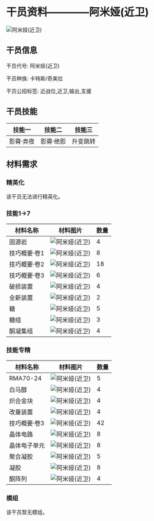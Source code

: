 # 干员资料————阿米娅(近卫)

![阿米娅(近卫)](./oprImages/阿米娅(近卫).png)

## 干员信息

干员代号: 阿米娅(近卫)

干员种族: 卡特斯/奇美拉

干员公招标签: 近战位,近卫,输出,支援

## 干员技能

| 技能一       | 技能二   | 技能三 |
| ------------ | -------- | ------ |
| 影霄·奔夜 | 影霄·绝影 | 升变跳转 |

## 材料需求

### 精英化

该干员无法进行精英化。

### 技能1→7

| 材料名称      | 材料图片 | 数量  |
|---------|---------|-----|
| 固源岩 | ![阿米娅(近卫)](./matIcons/固源岩.png)  |   4  |
| 技巧概要·卷1 | ![阿米娅(近卫)](./matIcons/技巧概要·卷1.png)  |   8  |
| 技巧概要·卷2 | ![阿米娅(近卫)](./matIcons/技巧概要·卷2.png)  |   18  |
| 技巧概要·卷3 | ![阿米娅(近卫)](./matIcons/技巧概要·卷3.png)  |   6  |
| 破损装置 | ![阿米娅(近卫)](./matIcons/破损装置.png)  |   4  |
| 全新装置 | ![阿米娅(近卫)](./matIcons/全新装置.png)  |   2  |
| 糖 | ![阿米娅(近卫)](./matIcons/糖.png)  |   5  |
| 糖组 | ![阿米娅(近卫)](./matIcons/糖组.png)  |   3  |
| 酮凝集组 | ![阿米娅(近卫)](./matIcons/酮凝集组.png)  |   4  |

### 技能专精

| 材料名称      | 材料图片 | 数量  |
|---------|---------|-----|
| RMA70-24 | ![阿米娅(近卫)](./matIcons/RMA70-24.png)  |   5  |
| 白马醇 | ![阿米娅(近卫)](./matIcons/白马醇.png)  |   4  |
| 炽合金块 | ![阿米娅(近卫)](./matIcons/炽合金块.png)  |   4  |
| 改量装置 | ![阿米娅(近卫)](./matIcons/改量装置.png)  |   4  |
| 技巧概要·卷3 | ![阿米娅(近卫)](./matIcons/技巧概要·卷3.png)  |   42  |
| 晶体电路 | ![阿米娅(近卫)](./matIcons/晶体电路.png)  |   8  |
| 晶体电子单元 | ![阿米娅(近卫)](./matIcons/晶体电子单元.png)  |   8  |
| 聚合凝胶 | ![阿米娅(近卫)](./matIcons/聚合凝胶.png)  |   5  |
| 凝胶 | ![阿米娅(近卫)](./matIcons/凝胶.png)  |   8  |
| 酮阵列 | ![阿米娅(近卫)](./matIcons/酮阵列.png)  |   4  |

### 模组

该干员暂无模组。
